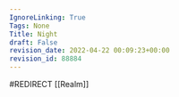 ```yaml
---
IgnoreLinking: True
Tags: None
Title: Night
draft: False
revision_date: 2022-04-22 00:09:23+00:00
revision_id: 88884
---
```


#REDIRECT [[Realm]]